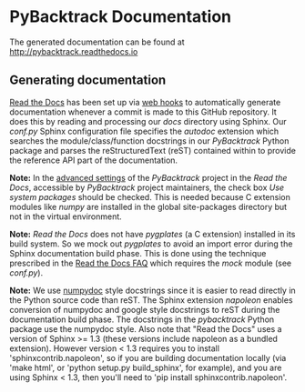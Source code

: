 # PyBacktrack Documentation

The generated documentation can be found at http://pybacktrack.readthedocs.io

## Generating documentation

[Read the Docs](https://readthedocs.org) has been set up via [web hooks](https://docs.readthedocs.io/en/latest/webhooks.html) to automatically generate documentation whenever a commit is made to this GitHub repository.
It does this by reading and processing our *docs* directory using Sphinx.
Our *conf.py* Sphinx configuration file specifies the *autodoc* extension which searches the module/class/function docstrings in our *PyBacktrack* Python package and parses the reStructuredText (reST) contained within to provide the reference API part of the documentation.

**Note:** In the [advanced settings](https://readthedocs.org/dashboard/pybacktrack/advanced) of the *PyBacktrack* project in the *Read the Docs*, accessible by *PyBacktrack* project maintainers, the check box *Use system packages* should be checked.
This is needed because C extension modules like *numpy* are installed in the global site-packages directory but not in the virtual environment.

**Note:** *Read the Docs* does not have *pygplates* (a C extension) installed in its build system.
So we mock out *pygplates* to avoid an import error during the Sphinx documentation build phase.
This is done using the technique prescribed in the [Read the Docs FAQ](http://docs.readthedocs.io/en/latest/faq.html) which requires the *mock* module (see *conf.py*).

**Note:** We use [numpydoc](http://numpydoc.readthedocs.io) style docstrings since it is easier to read directly in the Python source code than reST.
The Sphinx extension *napoleon* enables conversion of numpydoc and google style docstrings to reST during the documentation build phase.
The docstrings in the *pybacktrack* Python package use the numpydoc style.
Also note that "Read the Docs" uses a version of Sphinx >= 1.3 (these versions include napoleon as a bundled extension).
However version < 1.3 requires you to install 'sphinxcontrib.napoleon', so if you are building documentation locally (via 'make html', or 'python setup.py build_sphinx', for example),
and you are using Sphinx < 1.3, then you'll need to 'pip install sphinxcontrib.napoleon'.
